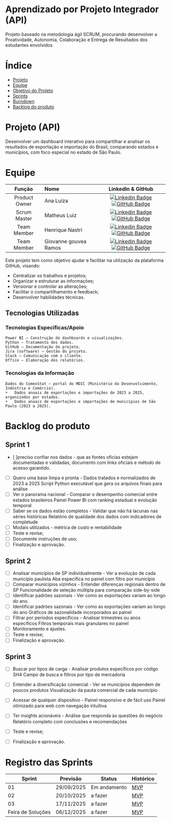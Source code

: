 # Aprendizado por Projeto Integrador (API)

Projeto baseado na metodologia ágil SCRUM, procurando desenvolver a Proatividade, Autonomia, Colaboração e Entrega de Resultados dos estudantes envolvidos

# Índice
* [Projeto](#projeto-template)
* [Equipe](#equipe)
* [Objetivo do Projeto](#objetivo-do-projeto)
* [Sprints](#Sprints)
* [Burndown](#Burndown)
* [Backlog do produto](#Backlog-do-produto)

# Projeto (API) 
Desenvolver um dashboard interativo para compartilhar e analisar os resultados de exportação e importação do Brasil, comparando estados e municípios, com foco especial no estado de São Paulo.
# Equipe
|    Função     | Nome                                  |                                                                                                                                                      LinkedIn & GitHub                                                                                                                                                      |
| :-----------: | :------------------------------------ | :-------------------------------------------------------------------------------------------------------------------------------------------------------------------------------------------------------------------------------------------------------------------------------------------------------------------------: |
| Product Owner |   Ana Luiza        |     [![Linkedin Badge](https://img.shields.io/badge/Linkedin-blue?style=flat-square&logo=Linkedin&logoColor=white)](https://www.linkedin.com/in/ana-luiza-sampaio-96795422a/) [![GitHub Badge](https://img.shields.io/badge/GitHub-111217?style=flat-square&logo=github&logoColor=white)](https://github.com/analuizasampaio45)     |
| Scrum Master  | Matheus Luiz |       [![Linkedin Badge](https://img.shields.io/badge/Linkedin-blue?style=flat-square&logo=Linkedin&logoColor=white)](https://www.linkedin.com/in/matheus-luiz-a1aa632ab) [![GitHub Badge](https://img.shields.io/badge/GitHub-111217?style=flat-square&logo=github&logoColor=white)](https://github.com/KillBotSamonela)     |
| Team Member |   Henrique Nastri   |   [![Linkedin Badge](https://img.shields.io/badge/Linkedin-blue?style=flat-square&logo=Linkedin&logoColor=white)](https://www.linkedin.com/in/henrique-nastri-b63355346/) [![GitHub Badge](https://img.shields.io/badge/GitHub-111217?style=flat-square&logo=github&logoColor=white)](https://github.com/henriquenastri1798-commits)    |
|  Team Member  | Giovanne gouvea Ramos         |         [![Linkedin Badge](https://img.shields.io/badge/Linkedin-blue?style=flat-square&logo=Linkedin&logoColor=white)](https://www.linkedin.com/in/giovane-gouvea-ramos-a2263726b?trk=contact-info) [![GitHub Badge](https://img.shields.io/badge/GitHub-111217?style=flat-square&logo=github&logoColor=white)](https://github.com/GiovaneRamos012)        |

Este projeto tem como objetivo ajudar e facilitar na utilização da plataforma GitHub, visando:
* Centralizar os trabalhos e projetos;
* Organizar e estruturar as informações;
* Versionar e controlar as alterações;
* Facilitar o compartilhamento e feedback;
* Desenvolver habilidades técnicas.

## Tecnologias Utilizadas

 ### Tecnologias Específicas/Apoio
	Power BI – Construção de dashboards e visualizações.
	Python – Tratamento dos dados.
	GitHub – Documentação do projeto.
	Jira (software) – Gestão do projeto.
	Slack – Comunicação com o cliente.
	Office – Elaboração dos relatórios.
 ### Tecnologias da Informação
	Dados do ComexStat – portal do MDIC (Ministério do Desenvolvimento, Indústria e Comércio).
	•	Dados anuais de exportações e importações de 2023 a 2025, organizados por estados.
	•	Dados anuais de exportações e importações de municípios de São Paulo (2023 a 2025).

# Backlog do produto

## Sprint 1
- [ ]preciso confiar nos dados - que as fontes oficias estejam documentadas e validadas, documento com links oficiais e método de acesso garantido.
- [ ] Quero uma base limpa e pronta - Dados tratados e normalizados de 2023 a 2025	Script Python executável que gera os arquivos finais para análise
- [ ] Ver o panorama nacional - Comparar o desempenho comercial entre estados brasileiros	Painel Power BI com ranking estadual e evolução temporal
- [ ] Saber se os dados estão completos - Validar que não há lacunas nas séries históricas	Relatório de qualidade dos dados com indicadores de completude
- [ ] Modais utilizados - métrica de custo e rentabilidade
- [ ] Teste e revise;
- [ ] Documente instruções de uso;
- [ ] Finalização e aprovação.

## Sprint 2
- [ ] Analisar municípios de SP individualmente - Ver a evolução de cada município paulista	Aba específica no painel com filtro por município
- [ ] Comparar municípios vizinhos - Entender diferenças regionais dentro de SP	Funcionalidade de seleção múltipla para comparação side-by-side
- [ ] Identificar padrões sazonais - Ver como as exportações variam ao longo do ano.
- [ ] Identificar padrões sazonais - Ver como as exportações variam ao longo do ano	Gráficos de sazonalidade incorporados ao painel
- [ ] Filtrar por períodos específicos - Analisar trimestres ou anos específicos Filtros temporais mais granulares no painel
- [ ] Monitoramento e ajustes.
- [ ]  Teste e revise;
- [ ]  Finalização e aprovação.
      
## Sprint 3
- [ ] Buscar por tipos de carga - Analisar produtos específicos por código SH4 Campo de busca e filtros por tipo de mercadoria
- [ ] Entender a diversificação comercial - Ver se municípios dependem de poucos produtos Visualização da pauta comercial de cada município
- [ ] Acessar de qualquer dispositivo - Painel responsivo e de fácil uso	Painel otimizado para web com navegação intuitiva
- [ ] Ter insights acionáveis - Análise que responda às questões do negócio	Relatório completo com conclusões e recomendações
- [ ] Teste e revise;
- [ ] Finalização e aprovação.
      

# Registro das Sprints

Sprint | Previsão | Status| Histórico|
|------|--------|------|--------|
|01 | 29/09/2025 | Em andamento| [MVP](https://) | 
|02|  20/10/2025| a fazer|[MVP](https://) | 
|03| 17/11/2025 | a fazer|[MVP](https://) | 
|Feira de Soluções|06/12/2025 |a fazer |[MVP](https://) | 
